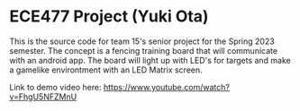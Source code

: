 # ECE477 Project (Yuki Ota)

This is the source code for team 15's senior project for the Spring 2023 semester. The concept is a fencing training board that will communicate with an android app. The board will light up with LED's for targets and make a gamelike environtment with an LED Matrix screen.

Link to demo video here: https://www.youtube.com/watch?v=FhgU5NFZMnU
